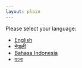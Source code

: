 ```yaml
---
layout: plain
---
```


Please select your language:

- [English](en/)
- [नेपाली](ne/)
- [Bahasa Indonesia](id/)
- [বাংলা](bn/)
